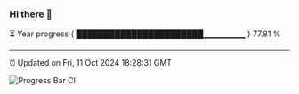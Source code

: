 ### Hi there 👋

⏳ Year progress { ███████████████████████▁▁▁▁▁▁▁ } 77.81 %

---

⏰ Updated on Fri, 11 Oct 2024 18:28:31 GMT

![Progress Bar CI](https://github.com/ZhaoGui/ZhaoGui/workflows/Progress%20Bar%20CI/badge.svg)
